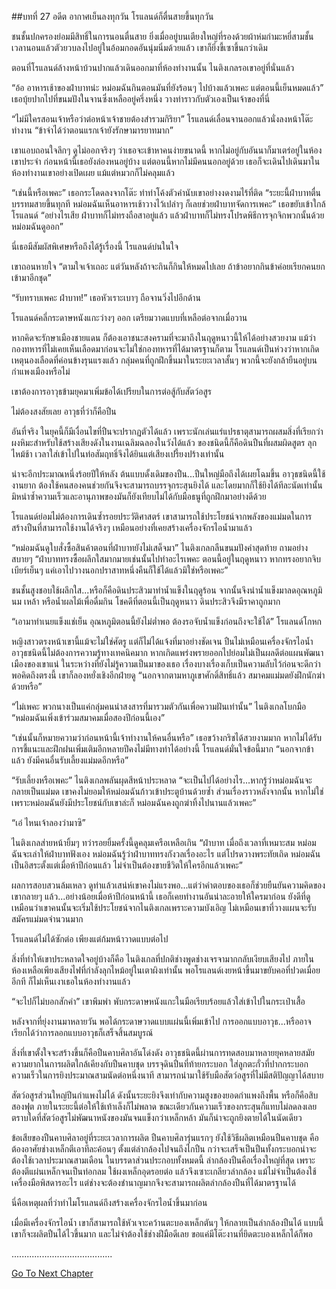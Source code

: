##บทที่ 27 อดีต
อากาศเย็นลงทุกวัน โรแลนด์ก็ตื่นสายขึ้นทุกวัน


ชนชั้นปกครองย่อมมีสิทธิ์ในการนอนตื่นสาย ยิ่งเมื่ออยู่บนเตียงใหญ่ที่รองด้วยผ้าห่มกำมะหยี่สามชั้น เวลานอนแล้วตัวยวบลงไปอยู่ในอ้อมกอดอันนุ่มนิ่มด้วยแล้ว เขาก็ยิ่งขี้เซาขึ้นกว่าเดิม


ตอนที่โรแลนด์ล้างหน้าบ้วนปากแล้วเดินออกมาที่ห้องทำงานนั้น ไนติงเกลรอเขาอยู่ที่นั่นแล้ว


“อ้อ อาหารเช้าของฝ่าบาทน่ะ หม่อมฉันกินตอนมันที่ยังร้อนๆ ไปบ้างแล้วเพคะ แต่ตอนนี้เย็นหมดแล้ว” เธอบุ้ยปากไปที่ขนมปังในจานซึ่งเหลืออยู่ครึ่งหนึ่ง วางท่าราวกับตัวเองเป็นเจ้าของที่นี่


“ไม่มีใครสอนเจ้าหรือว่าต่อหน้าเจ้าชายต้องสำรวมกิริยา” โรแลนด์เลื่อนจานออกแล้วนั่งลงหน้าโต๊ะทำงาน “ข้าจำได้ว่าตอนแรกเจ้ายังรักษามารยาทมาก”


เขาแอบถอนใจลึกๆ ดูไม่ออกจริงๆ ว่าเธอจะเข้าหาคนง่ายขนาดนี้ หากไม่อยู่กับอันนาก็มาเตร่อยู่ในห้องเขาประจำ ก่อนหน้านี้เธอยังล่องหนอยู่บ้าง แต่ตอนนี้หากไม่มีคนนอกอยู่ด้วย เธอก็จะเดินไปเดินมาในห้องทำงานเขาอย่างเปิดเผย แม้แต่หมวกก็ไม่คลุมแล้ว


“เช่นนี้หรือเพคะ” เธอกระโดดลงจากโต๊ะ ทำท่าโค้งตัวคำนับเขาอย่างงดงามไร้ที่ติด “ระยะนี้ฝ่าบาทตื่นบรรทมสายขึ้นทุกที หม่อมฉันเห็นอาหารเช้าวางไว้เปล่าๆ ก็เลยช่วยฝ่าบาทจัดการเพคะ” เธอขยับเข้าใกล้โรแลนด์ “อย่างไรเสีย ฝ่าบาทก็ไม่ทรงถือสาอยู่แล้ว แล้วฝ่าบาทก็ไม่ทรงโปรดพิธีการจุกจิกพวกนั้นด้วย หม่อมฉันดูออก”


นี่เธอมีสัมผัสพิเศษหรือถึงได้รู้เรื่องนี้ โรแลนด์บ่นในใจ


เขาถอนหายใจ “ตามใจเจ้าเถอะ แต่วันหลังถ้าจะกินก็กินให้หมดไปเลย ถ้าข้าอยากกินข้าค่อยเรียกคนยกเข้ามาอีกชุด”


“รับทราบเพคะ ฝ่าบาท!” เธอหัวเราะเบาๆ ถือจานวิ่งไปอีกด้าน


โรแลนด์คลี่กระดาษหนังแกะว่างๆ ออก เตรียมวาดแบบที่เหลือต่อจากเมื่อวาน


หากคิดจะรักษาเมืองชายแดน ก็ต้องเอาชนะสงครามที่จะมาถึงในฤดูหนาวนี้ให้ได้อย่างสวยงาม แม้ว่ากองทหารที่ไม่เคยเห็นเลือดมาก่อนจะไม่ใช่กองทหารที่ได้มาตรฐานก็ตาม โรแลนด์เป็นห่วงว่าหากเกิดเหตุนองเลือดที่ค่อนข้างรุนแรงแล้ว กลุ่มคนที่ถูกฝึกขึ้นมาในระยะเวลาสั้นๆ พวกนี้จะยังกล้ายืนอยู่บนกำแพงเมืองหรือไม่


เขาต้องการอาวุธข้ามยุคมาเพิ่มข้อได้เปรียบในการต่อสู้กับสัตว์อสูร


ไม่ต้องสงสัยเลย อาวุธที่ว่าก็คือปืน


อันที่จริง ในยุคนี้ก็มีเงื่อนไขที่ปืนจะปรากฏตัวได้แล้ว เพราะนักเล่นแร่แปรธาตุสามารถผสมสิ่งที่เรียกว่าผงหิมะสำหรับใช้สร้างเสียงดังในงานเฉลิมฉลองในวังได้แล้ว ของชนิดนี้ก็คือดินปืนที่ผสมผิดสูตร ลุกไหม้ช้า เวลาใส่เข้าไปในท่อสัมฤทธิ์จึงได้ยินแต่เสียงเปรี้ยงปร้างเท่านั้น


น่าจะอีกประมาณหนึ่งร้อยปีให้หลัง ต้นแบบดั้งเดิมของปืน...ปืนใหญ่มือถึงได้เผยโฉมขึ้น อาวุธชนิดนี้ใช้งานยาก ต้องใช้คนสองคนช่วยกันจึงจะสามารถบรรจุกระสุนยิงได้ และโดยมากก็ใช้ยิงได้ทีละนัดเท่านั้น มิหนำซ้ำความเร็วและอานุภาพของมันก็ยังเทียบไม่ได้กับมือธนูที่ถูกฝึกมาอย่างดีด้วย


โรแลนด์ย่อมไม่ต้องการเดินซ้ำรอยประวัติศาสตร์ เขาสามารถใช้ประโยชน์จากพลังของแม่มดในการสร้างปืนที่สามารถใช้งานได้จริงๆ เหมือนอย่างที่เคยสร้างเครื่องจักรไอน้ำมาแล้ว


“หม่อมฉันดูใบสั่งซื้อสินค้าตอนที่ฝ่าบาทยังไม่เสด็จมา” ไนติงเกลกลืนขนมปังคำสุดท้าย ถามอย่างสบายๆ “ฝ่าบาททรงซื้อผลึกใสมากมายเช่นนั้นไปทำอะไรเพคะ ตอนนี้อยู่ในฤดูหนาว หากทรงอยากจิบเบียร์เย็นๆ แค่เอาไปวางนอกปราสาทหนึ่งคืนก็ใช้ได้แล้วมิใช่หรือเพคะ”


ชนชั้นสูงชอบใช้ผลึกใส...หรือก็คือดินประสิวมาทำน้ำแข็งในฤดูร้อน จากนั้นจึงนำน้ำแข็งมาลดอุณหภูมินม เหล้า หรือน้ำผลไม้เพื่อดื่มกิน โชคดีที่ตอนนี้เป็นฤดูหนาว ดินประสิวจึงมีราคาถูกมาก


“เอามาทำเนยแข็งแช่เย็น อุณหภูมิตอนนี้ยังไม่ต่ำพอ ต้องรอจับน้ำแข็งก่อนถึงจะใช้ได้” โรแลนด์โกหก


หญิงสาวตรงหน้าเขานี้แม้จะไม่ใช่ศัตรู แต่ก็ไม่ได้แจ้งที่มาอย่างชัดเจน ปืนไม่เหมือนเครื่องจักรไอน้ำ อาวุธชนิดนี้ไม่ต้องการความรู้ทางเทคนิคมาก หากเกิดแพร่งพรายออกไปย่อมไม่เป็นผลดีต่อแผนพัฒนาเมืองของเขาแน่ ในระหว่างที่ยังไม่รู้ความเป็นมาของเธอ เรื่องบางเรื่องเก็บเป็นความลับไว้ก่อนจะดีกว่า พอคิดถึงตรงนี้ เขาก็ลองหยั่งเชิงอีกฝ่ายดู “นอกจากตามหาภูเขาศักดิ์สิทธิ์แล้ว สมาคมแม่มดยังฝึกนักฆ่าด้วยหรือ”


“ไม่เพคะ พวกนางเป็นแค่กลุ่มคนน่าสงสารที่มารวมตัวกันเพื่อความฝันเท่านั้น” ไนติงเกลโบกมือ “หม่อมฉันเพิ่งเข้าร่วมสมาคมเมื่อสองปีก่อนนี้เอง”


“เช่นนั้นก็หมายความว่าก่อนหน้านี้เจ้าทำงานให้คนอื่นหรือ” เธอขว้างกริชได้สวยงามมาก หากไม่ได้รับการชี้แนะและฝึกฝนเพิ่มเติมอีกหลายปีคงไม่มีทางทำได้อย่างนี้ โรแลนด์มั่นใจข้อนี้มาก “นอกจากข้าแล้ว ยังมีคนอื่นรับเลี้ยงแม่มดอีกหรือ”


“รับเลี้ยงหรือเพคะ” ไนติงเกลพลันผุดสีหน้าประหลาด “จะเป็นไปได้อย่างไร...หากรู้ว่าหม่อมฉันจะกลายเป็นแม่มด เขาคงไม่ยอมให้หม่อมฉันก้าวเข้าประตูบ้านด้วยซ้ำ ส่วนเรื่องราวหลังจากนั้น หากไม่ใช่เพราะหม่อมฉันยังมีประโยชน์กับเขาล่ะก็ หม่อมฉันคงถูกฆ่าทิ้งไปนานแล้วเพคะ”


“เอ๋ ไหนเจ้าลองว่ามาซิ”


ไนติงเกลส่ายหน้ายิ้มๆ ทว่ารอยยิ้มครั้งนี้ดูคลุมเครือเหลือเกิน “ฝ่าบาท เมื่อถึงเวลาที่เหมาะสม หม่อมฉันจะเล่าให้ฝ่าบาทฟังเอง หม่อมฉันรู้ว่าฝ่าบาททรงกังวลเรื่องอะไร แต่โปรดวางพระทัยเถิด หม่อมฉันเป็นอิสระตั้งแต่เมื่อห้าปีก่อนแล้ว ไม่จำเป็นต้องขายชีวิตให้ใครอีกแล้วเพคะ”


ผลการสอบสวนล้มเหลว ดูท่าแล้วเสน่ห์เขาคงไม่แรงพอ...แต่ว่าคำตอบของเธอก็ช่วยยืนยันความคิดของเขากลายๆ แล้ว...อย่างน้อยเมื่อห้าปีก่อนหน้านี้ เธอก็เคยทำงานอันน่าละอายให้ใครมาก่อน ยังดีที่ดูเหมือนว่าเขาคนนั้นจะเริ่มใช้ประโยชน์จากไนติงเกลเพราะความบังเอิญ ไม่เหมือนเขาที่วางแผนจะรับสมัครแม่มดจำนวนมาก


โรแลนด์ไม่ได้ซักต่อ เพียงแต่ก้มหน้าวาดแบบต่อไป


สิ่งที่ทำให้เขาประหลาดใจอยู่บ้างก็คือ ไนติงเกลที่ปกติช่างพูดช่างเจรจามากกลับเงียบเสียงไป ภายในห้องเหลือเพียงเสียงไฟที่กำลังลุกไหม้อยู่ในเตาผิงเท่านั้น พอโรแลนด์เงยหน้าขึ้นมาขยับคอที่ปวดเมื่อยอีกที ก็ไม่เห็นเงาเธอในห้องทำงานแล้ว


“จะไปก็ไม่บอกสักคำ” เขาพึมพำ พับกระดาษหนังแกะในมือเรียบร้อยแล้วใส่เข้าไปในกระเป๋าเสื้อ


หลังจากที่ยุ่งงานมาหลายวัน พอได้กระดาษวาดแบบแผ่นนี้เพิ่มเข้าไป การออกแบบอาวุธ...หรืออาจเรียกได้ว่าการลอกแบบอาวุธก็เสร็จสิ้นสมบูรณ์


สิ่งที่เขาตั้งใจจะสร้างขึ้นก็คือปืนคาบศิลาอันโด่งดัง อาวุธชนิดนี้ผ่านการทดสอบมาหลายยุคหลายสมัย ความยากในการผลิตใกล้เคียงกับปืนคาบชุด บรรจุดินปืนที่ท้ายกระบอก ใส่ลูกตะกั่วที่ปากกระบอก ความเร็วในการยิงประมาณสามนัดต่อหนึ่งนาที สามารถนำมาใช้รับมือสัตว์อสูรที่ไม่มีสติปัญญาได้สบาย


สัตว์อสูรส่วนใหญ่ปีนกำแพงไม่ได้ ดังนั้นระยะยิงจึงเท่ากับความสูงของยอดกำแพงถึงพื้น หรือก็คือสิบสองฟุต ภายในระยะนี้ต่อให้ใช้เท้าเล็งก็ไม่พลาด ขณะเดียวกันความเร็วของกระสุนก็แทบไม่ลดลงเลย ตราบใดที่สัตว์อสูรไม่พัฒนาหนังของมันจนแข็งกว่าเหล็กหล้า มันก็น่าจะถูกยิงตายได้ในนัดเดียว


ข้อเสียของปืนคาบศิลาอยู่ที่ระยะเวลาการผลิต ปืนคาบศิลารุ่นแรกๆ ยังใช้วิธีผลิตเหมือนปืนคาบชุด คือต้องอาศัยช่างเหล็กตีเอาทีละค้อนๆ ตั้งแต่ลำกล้องไปจนถึงไกปืน กว่าจะเสร็จเป็นปืนทั้งกระบอกน่าจะต้องใช้เวลาประมาณสามเดือน ในบรรดาส่วนประกอบทั้งหมดนี้ ลำกล้องปืนคือเรื่องใหญ่ที่สุด เพราะต้องตีแผ่นเหล็กจนเป็นท่อกลม ใช้ผงเหล็กอุดรอยต่อ แล้วจึงเซาะเกลียวลำกล้อง แม้ไม่จำเป็นต้องใช้เครื่องมือพิสดารอะไร แต่ช่างจะต้องชำนาญมากจึงจะสามารถผลิตลำกล้องปืนที่ได้มาตรฐานได้


นี่คือเหตุผลที่ว่าทำไมโรแลนด์ถึงสร้างเครื่องจักรไอน้ำขึ้นมาก่อน


เมื่อมีเครื่องจักรไอน้ำ เขาก็สามารถใช้หัวเจาะคว้านตะบองเหล็กตันๆ ให้กลายเป็นลำกล้องปืนได้ แบบนี้เขาก็จะผลิตปืนได้ไวขึ้นมาก และไม่จำต้องใช้ช่างฝีมือดีเลย ขอแค่มีโต๊ะงานที่ยึดตะบองเหล็กได้ก็พอ


........................................


[Go To Next Chapter]( ./28.md)